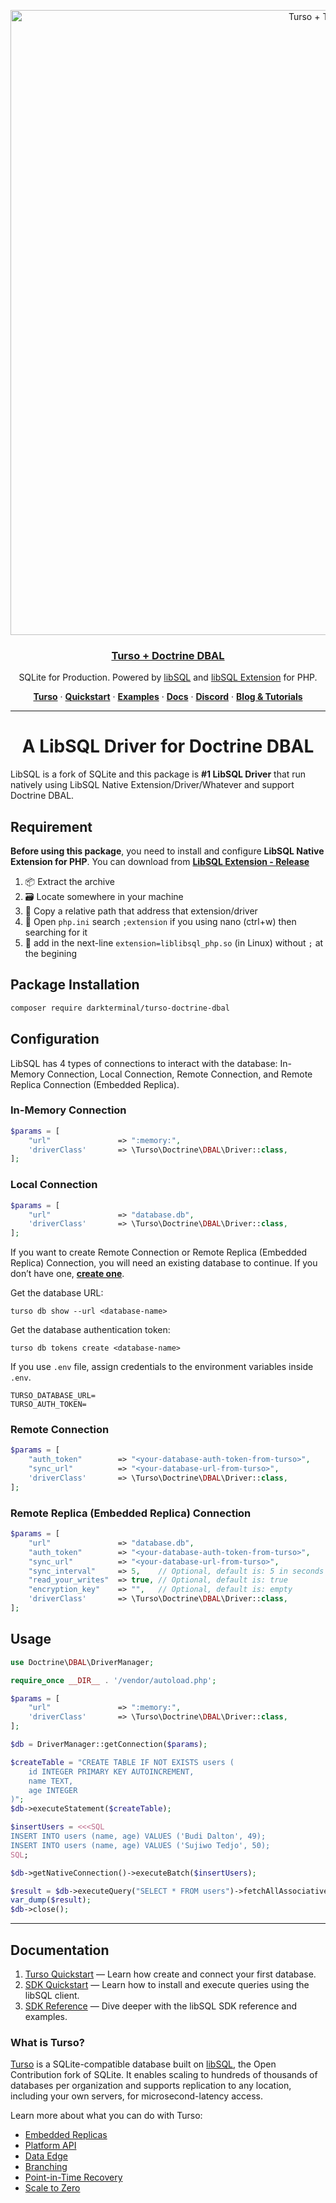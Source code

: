 <p align="center">
  <a href="https://github.com/darkterminal/turso-doctrine-dbal">
    <img alt="Turso + TypeScript" src="https://i.imgur.com/r009n2u.png" width="1000">
    <h3 align="center">Turso + Doctrine DBAL</h3>
  </a>
</p>

<p align="center">
  SQLite for Production. Powered by <a href="https://turso.tech/libsql">libSQL</a> and <a href="https://github.com/darkterminal/libsql-extension">libSQL Extension</a> for PHP.
</p>

<p align="center">
  <a href="https://turso.tech"><strong>Turso</strong></a> ·
  <a href="https://darkterminal.mintlify.app/dark-packages/turso-doctrine-dbal/readme"><strong>Quickstart</strong></a> ·
  <a href="https://darkterminal.mintlify.app/dark-packages/turso-doctrine-dbal/readme"><strong>Examples</strong></a> ·
  <a href="https://darkterminal.mintlify.app/dark-packages/turso-doctrine-dbal/readme"><strong>Docs</strong></a> ·
  <a href="https://discord.com/invite/4B5D7hYwub"><strong>Discord</strong></a> ·
  <a href="https://blog.turso.tech/"><strong>Blog &amp; Tutorials</strong></a>
</p>

---

<h1 id="a-libsql-driver-for-doctrine" align="center">A LibSQL Driver for Doctrine DBAL</h1>

LibSQL is a fork of SQLite and this package is **#1 LibSQL Driver** that run natively using LibSQL Native Extension/Driver/Whatever and support Doctrine DBAL.

## Requirement

**Before using this package**, you need to install and configure **LibSQL Native Extension for PHP**. You can download from **[LibSQL Extension - Release](https://github.com/darkterminal/libsql-extension)**

1. 📦 Extract the archive
2. 🗃 Locate somewhere in your machine
3. 💽 Copy a relative path that address that extension/driver
4. 📂 Open `php.ini` search `;extension` if you using nano (ctrl+w) then searching for it
5. 📝 add in the next-line `extension=liblibsql_php.so` (in Linux) without `;` at the begining

## Package Installation

```bash
composer require darkterminal/turso-doctrine-dbal
```

## Configuration

LibSQL has 4 types of connections to interact with the database: In-Memory Connection, Local Connection, Remote Connection, and Remote Replica Connection (Embedded Replica).

### In-Memory Connection

```php
$params = [
    "url"               => ":memory:",
    'driverClass'       => \Turso\Doctrine\DBAL\Driver::class,
];
```

### Local Connection

```php
$params = [
    "url"               => "database.db",
    'driverClass'       => \Turso\Doctrine\DBAL\Driver::class,
];
```

If you want to create Remote Connection or Remote Replica (Embedded Replica) Connection, you will need an existing database to continue. If you don’t have one, **[create one](https://docs.turso.tech/quickstart)**.

Get the database URL:
```shell
turso db show --url <database-name>
```

Get the database authentication token:
```shell
turso db tokens create <database-name>
```

If you use `.env` file, assign credentials to the environment variables inside `.env`.
```env
TURSO_DATABASE_URL=
TURSO_AUTH_TOKEN=
```

### Remote Connection

```php
$params = [
    "auth_token"        => "<your-database-auth-token-from-turso>",
    "sync_url"          => "<your-database-url-from-turso>",
    'driverClass'       => \Turso\Doctrine\DBAL\Driver::class,
];
```

### Remote Replica (Embedded Replica) Connection

```php
$params = [
    "url"               => "database.db",
    "auth_token"        => "<your-database-auth-token-from-turso>",
    "sync_url"          => "<your-database-url-from-turso>",
    "sync_interval"     => 5,    // Optional, default is: 5 in seconds
    "read_your_writes"  => true, // Optional, default is: true
    "encryption_key"    => "",   // Optional, default is: empty
    'driverClass'       => \Turso\Doctrine\DBAL\Driver::class,
];
```

## Usage

```php
use Doctrine\DBAL\DriverManager;

require_once __DIR__ . '/vendor/autoload.php';

$params = [
    "url"               => ":memory:",
    'driverClass'       => \Turso\Doctrine\DBAL\Driver::class,
];

$db = DriverManager::getConnection($params);

$createTable = "CREATE TABLE IF NOT EXISTS users (
    id INTEGER PRIMARY KEY AUTOINCREMENT,
    name TEXT,
    age INTEGER
)";
$db->executeStatement($createTable);

$insertUsers = <<<SQL
INSERT INTO users (name, age) VALUES ('Budi Dalton', 49);
INSERT INTO users (name, age) VALUES ('Sujiwo Tedjo', 50);
SQL;

$db->getNativeConnection()->executeBatch($insertUsers);

$result = $db->executeQuery("SELECT * FROM users")->fetchAllAssociative();
var_dump($result);
$db->close();
```

---

## Documentation

1. [Turso Quickstart](https://docs.turso.tech/quickstart) &mdash; Learn how create and connect your first database.
2. [SDK Quickstart](#) &mdash; Learn how to install and execute queries using the libSQL client.
3. [SDK Reference](#) &mdash; Dive deeper with the libSQL SDK reference and examples.

### What is Turso?

[Turso](https://turso.tech) is a SQLite-compatible database built on [libSQL](https://docs.turso.tech/libsql), the Open Contribution fork of SQLite. It enables scaling to hundreds of thousands of databases per organization and supports replication to any location, including your own servers, for microsecond-latency access.

Learn more about what you can do with Turso:

- [Embedded Replicas](https://docs.turso.tech/features/embedded-replicas)
- [Platform API](https://docs.turso.tech/features/platform-api)
- [Data Edge](https://docs.turso.tech/features/data-edge)
- [Branching](https://docs.turso.tech/features/branching)
- [Point-in-Time Recovery](https://docs.turso.tech/features/point-in-time-recovery)
- [Scale to Zero](https://docs.turso.tech/features/scale-to-zero)
